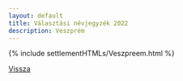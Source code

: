 ```yaml
---
layout: default
title: Választási névjegyzék 2022
description: Veszprém
---
```


{% include settlementHTMLs/Veszpreem.html %}

[Vissza](./)